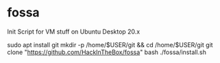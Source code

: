 # fossa
Init Script for VM stuff on Ubuntu Desktop 20.x


sudo apt install git
mkdir -p /home/$USER/git && cd /home/$USER/git
git clone "https://github.com/HackInTheBox/fossa"
bash ./fossa/install.sh
